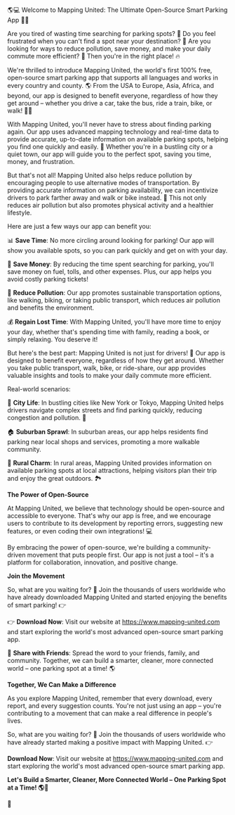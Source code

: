 🌎💻 Welcome to Mapping United: The Ultimate Open-Source Smart Parking App 🚗👋

Are you tired of wasting time searching for parking spots? 💸 Do you feel frustrated when you can't find a spot near your destination? 🤯 Are you looking for ways to reduce pollution, save money, and make your daily commute more efficient? 🌟 Then you're in the right place! 🔥

We're thrilled to introduce Mapping United, the world's first 100% free, open-source smart parking app that supports all languages and works in every country and county. 🌎 From the USA to Europe, Asia, Africa, and beyond, our app is designed to benefit everyone, regardless of how they get around – whether you drive a car, take the bus, ride a train, bike, or walk! 🚶‍♀️

With Mapping United, you'll never have to stress about finding parking again. Our app uses advanced mapping technology and real-time data to provide accurate, up-to-date information on available parking spots, helping you find one quickly and easily. 💨 Whether you're in a bustling city or a quiet town, our app will guide you to the perfect spot, saving you time, money, and frustration.

But that's not all! Mapping United also helps reduce pollution by encouraging people to use alternative modes of transportation. By providing accurate information on parking availability, we can incentivize drivers to park farther away and walk or bike instead. 🌳 This not only reduces air pollution but also promotes physical activity and a healthier lifestyle.

Here are just a few ways our app can benefit you:

📊 **Save Time**: No more circling around looking for parking! Our app will show you available spots, so you can park quickly and get on with your day.

💸 **Save Money**: By reducing the time spent searching for parking, you'll save money on fuel, tolls, and other expenses. Plus, our app helps you avoid costly parking tickets!

🌟 **Reduce Pollution**: Our app promotes sustainable transportation options, like walking, biking, or taking public transport, which reduces air pollution and benefits the environment.

💰 **Regain Lost Time**: With Mapping United, you'll have more time to enjoy your day, whether that's spending time with family, reading a book, or simply relaxing. You deserve it!

But here's the best part: Mapping United is not just for drivers! 🚗 Our app is designed to benefit everyone, regardless of how they get around. Whether you take public transport, walk, bike, or ride-share, our app provides valuable insights and tools to make your daily commute more efficient.

Real-world scenarios:

🌆 **City Life**: In bustling cities like New York or Tokyo, Mapping United helps drivers navigate complex streets and find parking quickly, reducing congestion and pollution. 🚗

🏠 **Suburban Sprawl**: In suburban areas, our app helps residents find parking near local shops and services, promoting a more walkable community.

🌄 **Rural Charm**: In rural areas, Mapping United provides information on available parking spots at local attractions, helping visitors plan their trip and enjoy the great outdoors. 🏞️

**The Power of Open-Source**

At Mapping United, we believe that technology should be open-source and accessible to everyone. That's why our app is free, and we encourage users to contribute to its development by reporting errors, suggesting new features, or even coding their own integrations! 💻

By embracing the power of open-source, we're building a community-driven movement that puts people first. Our app is not just a tool – it's a platform for collaboration, innovation, and positive change.

**Join the Movement**

So, what are you waiting for? 🤔 Join the thousands of users worldwide who have already downloaded Mapping United and started enjoying the benefits of smart parking! 👉

👉 **Download Now**: Visit our website at https://www.mapping-united.com and start exploring the world's most advanced open-source smart parking app.

👫 **Share with Friends**: Spread the word to your friends, family, and community. Together, we can build a smarter, cleaner, more connected world – one parking spot at a time! 🌎

**Together, We Can Make a Difference**

As you explore Mapping United, remember that every download, every report, and every suggestion counts. You're not just using an app – you're contributing to a movement that can make a real difference in people's lives.

So, what are you waiting for? 🤔 Join the thousands of users worldwide who have already started making a positive impact with Mapping United. 👉

**Download Now**: Visit our website at https://www.mapping-united.com and start exploring the world's most advanced open-source smart parking app.

**Let's Build a Smarter, Cleaner, More Connected World – One Parking Spot at a Time! 🌎💪**

🚀
